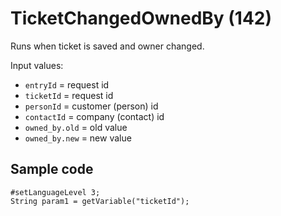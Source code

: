 # TicketChangedOwnedBy (142)

Runs when ticket is saved and owner changed.

Input values:

* `entryId` = request id
* `ticketId` = request id
* `personId` = customer (person) id
* `contactId` = company (contact) id
* `owned_by.old` = old value
* `owned_by.new` = new value


## Sample code

```crmscript
#setLanguageLevel 3;
String param1 = getVariable("ticketId");
```
